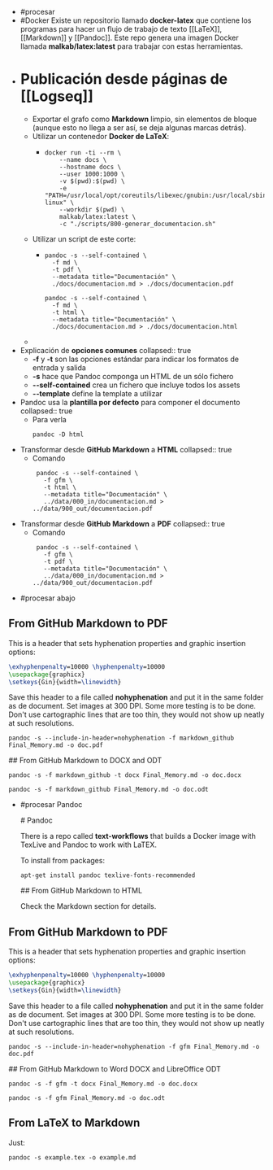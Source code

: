 - #procesar
- #Docker Existe un repositorio llamado **docker-latex** que contiene los programas para hacer un flujo de trabajo de texto [[LaTeX]], [[Markdown]] y [[Pandoc]]. Este repo genera una imagen Docker llamada **malkab/latex:latest** para trabajar con estas herramientas.
- # Publicación desde páginas de [[Logseq]]
  - Exportar el grafo como **Markdown** limpio, sin elementos de bloque (aunque esto no llega a ser así, se deja algunas marcas detrás).
  - Utilizar un contenedor **Docker de LaTeX**:
    - ```shell
      docker run -ti --rm \
          --name docs \
          --hostname docs \
          --user 1000:1000 \
          -v $(pwd):$(pwd) \
          -e "PATH=/usr/local/opt/coreutils/libexec/gnubin:/usr/local/sbin:/usr/local/bin:/usr/sbin:/usr/bin:/sbin:/bin:/usr/local/texlive/2021/bin/x86_64-linux" \
          --workdir $(pwd) \
          malkab/latex:latest \
          -c "./scripts/800-generar_documentacion.sh"
      ```
  - Utilizar un script de este corte:
    - ```shell
      pandoc -s --self-contained \
        -f md \
        -t pdf \
        --metadata title="Documentación" \
        ./docs/documentacion.md > ./docs/documentacion.pdf
      
      pandoc -s --self-contained \
        -f md \
        -t html \
        --metadata title="Documentación" \
        ./docs/documentacion.md > ./docs/documentacion.html
      ```
  -
- Explicación de **opciones comunes**
  collapsed:: true
  - **-f** y **-t** son las opciones estándar para indicar los formatos de entrada y salida
  - **-s** hace que Pandoc componga un HTML de un sólo fichero
  - **--self-contained** crea un fichero que incluye todos los assets
  - **--template** define la template a utilizar
- Pandoc usa la **plantilla por defecto** para componer el documento
  collapsed:: true
  - Para verla
    ```Shell
    pandoc -D html
    ```
- Transformar desde **GitHub Markdown** a **HTML**
  collapsed:: true
  - Comando
    ```Shell
     pandoc -s --self-contained \
       -f gfm \
       -t html \
       --metadata title="Documentación" \
       ../data/000_in/documentacion.md > ../data/900_out/documentacion.pdf
    ```
- Transformar desde **GitHub Markdown** a **PDF**
  collapsed:: true
  - Comando
    ```Shell
     pandoc -s --self-contained \
       -f gfm \
       -t pdf \
       --metadata title="Documentación" \
       ../data/000_in/documentacion.md > ../data/900_out/documentacion.pdf
    ```
- #procesar abajo
## From GitHub Markdown to PDF

This is a header that sets hyphenation properties and graphic insertion options:

```LaTeX
\exhyphenpenalty=10000 \hyphenpenalty=10000
\usepackage{graphicx}
\setkeys{Gin}{width=\linewidth}
```

Save this header to a file called __nohyphenation__ and put it in the same folder as de document. Set images at 300 DPI. Some more testing is to be done. Don't use cartographic lines that are too thin, they would not show up neatly at such resolutions.

```Shell
pandoc -s --include-in-header=nohyphenation -f markdown_github Final_Memory.md -o doc.pdf
```



## From GitHub Markdown to DOCX and ODT

```Shell
pandoc -s -f markdown_github -t docx Final_Memory.md -o doc.docx

pandoc -s -f markdown_github Final_Memory.md -o doc.odt
```
- #procesar Pandoc
  
  # Pandoc
  
  There is a repo called **text-workflows** that builds a Docker image with TexLive and Pandoc to work with LaTEX.
  
  To install from packages:
  
  ```Shell
  apt-get install pandoc texlive-fonts-recommended
  ```
  
  
  ## From GitHub Markdown to HTML
  
  Check the Markdown section for details.
## From GitHub Markdown to PDF

This is a header that sets hyphenation properties and graphic insertion options:

```LaTeX
\exhyphenpenalty=10000 \hyphenpenalty=10000
\usepackage{graphicx}
\setkeys{Gin}{width=\linewidth}
```

Save this header to a file called __nohyphenation__ and put it in the same folder as de document. Set images at 300 DPI. Some more testing is to be done. Don't use cartographic lines that are too thin, they would not show up neatly at such resolutions.

```Shell
pandoc -s --include-in-header=nohyphenation -f gfm Final_Memory.md -o doc.pdf
```


## From GitHub Markdown to Word DOCX and LibreOffice ODT

```Shell
pandoc -s -f gfm -t docx Final_Memory.md -o doc.docx

pandoc -s -f gfm Final_Memory.md -o doc.odt
```
## From LaTeX to Markdown

Just:

```Shell
pandoc -s example.tex -o example.md
```